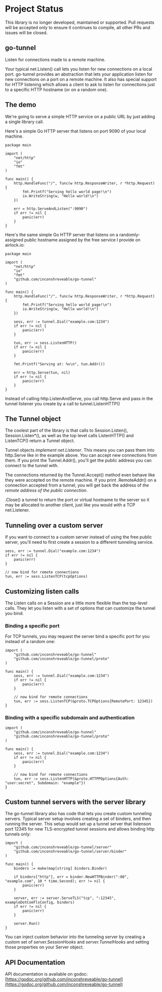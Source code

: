 # Project Status

This library is no longer developed, maintained or supported. Pull requests will be accepted only to ensure
it continues to compile, all other PRs and issues will be closed.

## go-tunnel

Listen for connections made to a remote machine.

Your typical net.Listen() call lets you listen for new connections on a local port. go-tunnel
provides an abstraction that lets your application listen for new connections on a port on a remote
machine. It also has special support for HTTP listening which allows a client to ask to listen for
connections just to a specific HTTP hostname (or on a random one).

## The demo

We're going to serve a simple HTTP service on a public URL by just adding a single library call.

Here's a simple Go HTTP server that listens on port 9090 of your local machine.

	package main

	import (
		"net/http"
		"io"
		"fmt"
	)

	func main() {
		http.HandleFunc("/", func(w http.ResponseWriter, r *http.Request) {
			fmt.Printf("Serving hello world page!\n")
			io.WriteString(w, "Hello world!\n")
		})

		err = http.ServeAndListen(":9090")
		if err != nil {
			panic(err)
		}
	}

Here's the same simple Go HTTP server that listens on a randomly-assigned public hostname
assigned by the free service I provide on airlock.io:

	package main

	import (
		"net/http"
		"io"
		"fmt"
		"github.com/inconshreveable/go-tunnel"
	)

	func main() {
		http.HandleFunc("/", func(w http.ResponseWriter, r *http.Request) {
			fmt.Printf("Serving hello world page!\n")
			io.WriteString(w, "Hello world!\n")
		})

		sess, err := tunnel.Dial("example.com:1234")
		if err != nil {
			panic(err)
		}

        tun, err := sess.ListenHTTP()
		if err != nil {
			panic(err)
		}

		fmt.Printf("Serving at: %v\n", tun.Addr())

		err = http.Serve(tun, nil)
		if err != nil {
			panic(err)
		}
	}

Instead of calling http.ListenAndServe, you call http.Serve and pass in the tunnel listener
you create by a call to tunnel.ListenHTTP()

## The Tunnel object

The coolest part of the library is that calls to Session.Listen(), Session.Listen\*(), as well as the top
level calls ListenHTTP() and ListenTCP() return a Tunnel object.

Tunnel objects *implement net.Listener*. This means you can pass them into http.Serve like in the example above. You
can accept new connections from them. If you print the Tunnel.Addr(), you'll get the public address you can
connect to the tunnel with.

The connections returned by the Tunnel.Accept() method even behave like they were accepted on the remote machine.
If you print .RemoteAddr() on a connection accepted from a tunnel, you will get back the address of *the remote address of
the public connection*.

.Close() a tunnel to return the port or virtual hostname to the server so it may be allocated to another client,
just like you would with a TCP net.Listener.

## Tunneling over a custom server

If you want to connect to a custom server instead of using the free public server, you'll need to first
create a session to a different tunneling service.

	sess, err := tunnel.Dial("example.com:1234")
	if err != nil {
		panic(err)
	}

	// now bind for remote connections
	tun, err := sess.ListenTCP(tcpOptions)

## Customizing listen calls

The Listen calls on a Session are a little more flexible than the top-level calls. They let you listen with a set of 
options that can customize the tunnel you bind.

### Binding a specific port

For TCP tunnels, you may request the server bind a specific port for you instead of a random one:

	import (
		"github.com/inconshreveable/go-tunnel"
		"github.com/inconshreveable/go-tunnel/proto"
	)

	func main() {
		sess, err := tunnel.Dial("example.com:1234")
		if err != nil {
			panic(err)
		}

		// now bind for remote connections
		tun, err := sess.ListenTCP(&proto.TCPOptions{RemotePort: 12345})
	}

### Binding with a specific subdomain and authentication
	import (
		"github.com/inconshreveable/go-tunnel"
		"github.com/inconshreveable/go-tunnel/proto"
	)

	func main() {
		sess, err := tunnel.Dial("example.com:1234")
		if err != nil {
			panic(err)
		}

		// now bind for remote connections
		tun, err := sess.ListenHTTP(&proto.HTTPPOptions{Auth: "user:secret", Subdomain: "example"})
	}

## Custom tunnel servers with the server library

The go-tunnel library also has code that lets you create custom tunneling servers. Typical server
setup involves creating a set of binders, and then running the server. This setup would set up a
tunnel server that listenson port 12345 for new TLS-encrypted tunnel sessions and allows binding
http tunnels only:

	import (
		"github.com/inconshreveable/go-tunnel/server"
		"github.com/inconshreveable/go-tunnel/server/binder"
	)

	func main() {
		binders := make(map[string] binders.Binder)

		if binders["http"], err = binder.NewHTTPBinder(":80", "example.com", 10 * time.Second); err != nil {
			panic(err)
		}

		server, err := server.ServeTLS("tcp", ":12345", exampleDotComTlsConfig, binders)
		if err != nil {
			panic(err)
		}

		server.Run()
	}


You can inject custom behavior into the tunneling server by creating a custom set of *server.SessionHooks* and
*server.TunnelHooks* and setting those properties on your Server object.

## API Documentation

API documentation is available on godoc:
[https://godoc.org/github.com/inconshreveable/go-tunnel](https://godoc.org/github.com/inconshreveable/go-tunnel)

